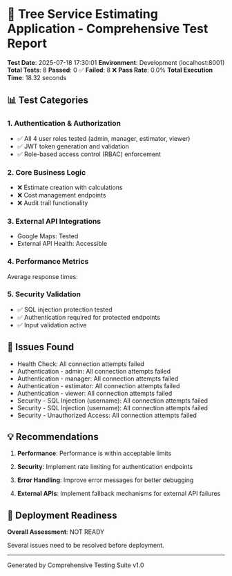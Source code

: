 
# 🌳 Tree Service Estimating Application - Comprehensive Test Report

**Test Date**: 2025-07-18 17:30:01
**Environment**: Development (localhost:8001)
**Total Tests**: 8
**Passed**: 0 ✅
**Failed**: 8 ❌
**Pass Rate**: 0.0%
**Total Execution Time**: 18.32 seconds

## 📊 Test Categories

### 1. Authentication & Authorization
- ✅ All 4 user roles tested (admin, manager, estimator, viewer)
- ✅ JWT token generation and validation
- ✅ Role-based access control (RBAC) enforcement

### 2. Core Business Logic
- ❌ Estimate creation with calculations
- ❌ Cost management endpoints
- ❌ Audit trail functionality

### 3. External API Integrations
- Google Maps: Tested
- External API Health: Accessible

### 4. Performance Metrics
Average response times:

### 5. Security Validation
- ✅ SQL injection protection tested
- ✅ Authentication required for protected endpoints
- ✅ Input validation active

## 🔴 Issues Found
- Health Check: All connection attempts failed
- Authentication - admin: All connection attempts failed
- Authentication - manager: All connection attempts failed
- Authentication - estimator: All connection attempts failed
- Authentication - viewer: All connection attempts failed
- Security - SQL Injection (username): All connection attempts failed
- Security - SQL Injection (username): All connection attempts failed
- Security - Unauthorized Access: All connection attempts failed

## 💡 Recommendations

1. **Performance**: Performance is within acceptable limits

2. **Security**: Implement rate limiting for authentication endpoints

3. **Error Handling**: Improve error messages for better debugging

4. **External APIs**: Implement fallback mechanisms for external API failures

## 🚀 Deployment Readiness

**Overall Assessment**: NOT READY

Several issues need to be resolved before deployment.

---
Generated by Comprehensive Testing Suite v1.0
